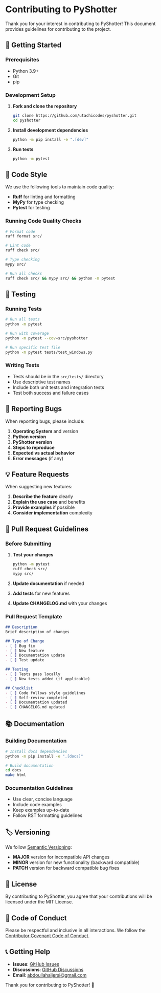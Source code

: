 # Contributing to PyShotter

Thank you for your interest in contributing to PyShotter! This document provides guidelines for contributing to the project.

## 🚀 Getting Started

### Prerequisites

- Python 3.9+
- Git
- pip

### Development Setup

1. **Fork and clone the repository**
   ```bash
   git clone https://github.com/utachicodes/pyshotter.git
   cd pyshotter
   ```

2. **Install development dependencies**
   ```bash
   python -m pip install -e ".[dev]"
   ```

3. **Run tests**
   ```bash
   python -m pytest
   ```

## 📝 Code Style

We use the following tools to maintain code quality:

- **Ruff** for linting and formatting
- **MyPy** for type checking
- **Pytest** for testing

### Running Code Quality Checks

```bash
# Format code
ruff format src/

# Lint code
ruff check src/

# Type checking
mypy src/

# Run all checks
ruff check src/ && mypy src/ && python -m pytest
```

## 🧪 Testing

### Running Tests

```bash
# Run all tests
python -m pytest

# Run with coverage
python -m pytest --cov=src/pyshotter

# Run specific test file
python -m pytest tests/test_windows.py
```

### Writing Tests

- Tests should be in the `src/tests/` directory
- Use descriptive test names
- Include both unit tests and integration tests
- Test both success and failure cases

## 🐛 Reporting Bugs

When reporting bugs, please include:

1. **Operating System** and version
2. **Python version**
3. **PyShotter version**
4. **Steps to reproduce**
5. **Expected vs actual behavior**
6. **Error messages** (if any)

## 💡 Feature Requests

When suggesting new features:

1. **Describe the feature** clearly
2. **Explain the use case** and benefits
3. **Provide examples** if possible
4. **Consider implementation** complexity

## 🔧 Pull Request Guidelines

### Before Submitting

1. **Test your changes**
   ```bash
   python -m pytest
   ruff check src/
   mypy src/
   ```

2. **Update documentation** if needed
3. **Add tests** for new features
4. **Update CHANGELOG.md** with your changes

### Pull Request Template

```markdown
## Description
Brief description of changes

## Type of Change
- [ ] Bug fix
- [ ] New feature
- [ ] Documentation update
- [ ] Test update

## Testing
- [ ] Tests pass locally
- [ ] New tests added (if applicable)

## Checklist
- [ ] Code follows style guidelines
- [ ] Self-review completed
- [ ] Documentation updated
- [ ] CHANGELOG.md updated
```

## 📚 Documentation

### Building Documentation

```bash
# Install docs dependencies
python -m pip install -e ".[docs]"

# Build documentation
cd docs
make html
```

### Documentation Guidelines

- Use clear, concise language
- Include code examples
- Keep examples up-to-date
- Follow RST formatting guidelines

## 🏷️ Versioning

We follow [Semantic Versioning](https://semver.org/):

- **MAJOR** version for incompatible API changes
- **MINOR** version for new functionality (backward compatible)
- **PATCH** version for backward compatible bug fixes

## 📄 License

By contributing to PyShotter, you agree that your contributions will be licensed under the MIT License.

## 🤝 Code of Conduct

Please be respectful and inclusive in all interactions. We follow the [Contributor Covenant Code of Conduct](CODE_OF_CONDUCT.md).

## 📞 Getting Help

- **Issues**: [GitHub Issues](https://github.com/utachicodes/pyshotter/issues)
- **Discussions**: [GitHub Discussions](https://github.com/utachicodes/pyshotter/discussions)
- **Email**: abdoullahaljersi@gmail.com

Thank you for contributing to PyShotter! 🚀 